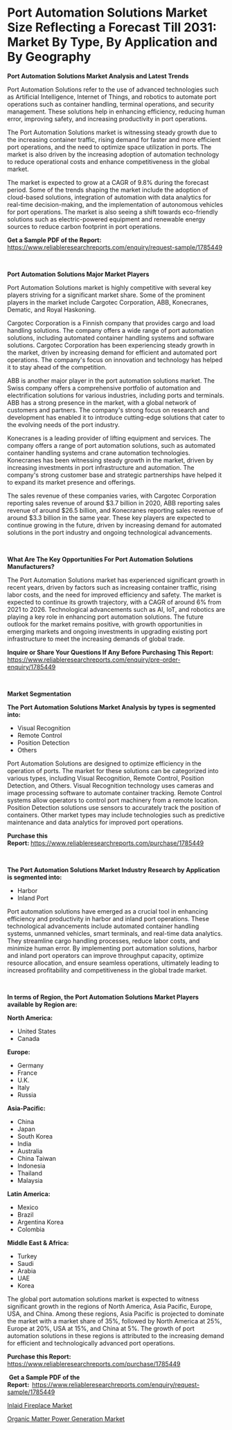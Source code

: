 <p><h1>Port Automation Solutions Market Size Reflecting a Forecast Till 2031: Market By Type, By Application and By Geography</h1></p><p><strong>Port Automation Solutions Market Analysis and Latest Trends</strong></p>
<p><p>Port Automation Solutions refer to the use of advanced technologies such as Artificial Intelligence, Internet of Things, and robotics to automate port operations such as container handling, terminal operations, and security management. These solutions help in enhancing efficiency, reducing human error, improving safety, and increasing productivity in port operations.</p><p>The Port Automation Solutions market is witnessing steady growth due to the increasing container traffic, rising demand for faster and more efficient port operations, and the need to optimize space utilization in ports. The market is also driven by the increasing adoption of automation technology to reduce operational costs and enhance competitiveness in the global market.</p><p>The market is expected to grow at a CAGR of 9.8% during the forecast period. Some of the trends shaping the market include the adoption of cloud-based solutions, integration of automation with data analytics for real-time decision-making, and the implementation of autonomous vehicles for port operations. The market is also seeing a shift towards eco-friendly solutions such as electric-powered equipment and renewable energy sources to reduce carbon footprint in port operations.</p></p>
<p><strong>Get a Sample PDF of the Report:&nbsp;</strong> <a href="https://www.reliableresearchreports.com/enquiry/request-sample/1785449">https://www.reliableresearchreports.com/enquiry/request-sample/1785449</a></p>
<p>&nbsp;</p>
<p><strong>Port Automation Solutions Major Market Players</strong></p>
<p><p>Port Automation Solutions market is highly competitive with several key players striving for a significant market share. Some of the prominent players in the market include Cargotec Corporation, ABB, Konecranes, Dematic, and Royal Haskoning.</p><p>Cargotec Corporation is a Finnish company that provides cargo and load handling solutions. The company offers a wide range of port automation solutions, including automated container handling systems and software solutions. Cargotec Corporation has been experiencing steady growth in the market, driven by increasing demand for efficient and automated port operations. The company's focus on innovation and technology has helped it to stay ahead of the competition.</p><p>ABB is another major player in the port automation solutions market. The Swiss company offers a comprehensive portfolio of automation and electrification solutions for various industries, including ports and terminals. ABB has a strong presence in the market, with a global network of customers and partners. The company's strong focus on research and development has enabled it to introduce cutting-edge solutions that cater to the evolving needs of the port industry.</p><p>Konecranes is a leading provider of lifting equipment and services. The company offers a range of port automation solutions, such as automated container handling systems and crane automation technologies. Konecranes has been witnessing steady growth in the market, driven by increasing investments in port infrastructure and automation. The company's strong customer base and strategic partnerships have helped it to expand its market presence and offerings.</p><p>The sales revenue of these companies varies, with Cargotec Corporation reporting sales revenue of around $3.7 billion in 2020, ABB reporting sales revenue of around $26.5 billion, and Konecranes reporting sales revenue of around $3.3 billion in the same year. These key players are expected to continue growing in the future, driven by increasing demand for automated solutions in the port industry and ongoing technological advancements.</p></p>
<p>&nbsp;</p>
<p><strong>What Are The Key Opportunities For Port Automation Solutions Manufacturers?</strong></p>
<p><p>The Port Automation Solutions market has experienced significant growth in recent years, driven by factors such as increasing container traffic, rising labor costs, and the need for improved efficiency and safety. The market is expected to continue its growth trajectory, with a CAGR of around 6% from 2021 to 2026. Technological advancements such as AI, IoT, and robotics are playing a key role in enhancing port automation solutions. The future outlook for the market remains positive, with growth opportunities in emerging markets and ongoing investments in upgrading existing port infrastructure to meet the increasing demands of global trade.</p></p>
<p><strong>Inquire or Share Your Questions If Any Before Purchasing This Report:</strong> <a href="https://www.reliableresearchreports.com/enquiry/pre-order-enquiry/1785449">https://www.reliableresearchreports.com/enquiry/pre-order-enquiry/1785449</a></p>
<p>&nbsp;</p>
<p><strong>Market Segmentation</strong></p>
<p><strong>The Port Automation Solutions Market Analysis by types is segmented into:</strong></p>
<p><ul><li>Visual Recognition</li><li>Remote Control</li><li>Position Detection</li><li>Others</li></ul></p>
<p><p>Port Automation Solutions are designed to optimize efficiency in the operation of ports. The market for these solutions can be categorized into various types, including Visual Recognition, Remote Control, Position Detection, and Others. Visual Recognition technology uses cameras and image processing software to automate container tracking. Remote Control systems allow operators to control port machinery from a remote location. Position Detection solutions use sensors to accurately track the position of containers. Other market types may include technologies such as predictive maintenance and data analytics for improved port operations.</p></p>
<p><strong>Purchase this Report:&nbsp;</strong><a href="https://www.reliableresearchreports.com/purchase/1785449">https://www.reliableresearchreports.com/purchase/1785449</a></p>
<p>&nbsp;</p>
<p><strong>The Port Automation Solutions Market Industry Research by Application is segmented into:</strong></p>
<p><ul><li>Harbor</li><li>Inland Port</li></ul></p>
<p><p>Port automation solutions have emerged as a crucial tool in enhancing efficiency and productivity in harbor and inland port operations. These technological advancements include automated container handling systems, unmanned vehicles, smart terminals, and real-time data analytics. They streamline cargo handling processes, reduce labor costs, and minimize human error. By implementing port automation solutions, harbor and inland port operators can improve throughput capacity, optimize resource allocation, and ensure seamless operations, ultimately leading to increased profitability and competitiveness in the global trade market.</p></p>
<p>&nbsp;</p>
<p><strong>In terms of Region, the Port Automation Solutions Market Players available by Region are:</strong></p>
<p>
    <p> <strong> North America: </strong>
        <ul>
            <li>United States</li>
            <li>Canada</li>
        </ul>
        </p> 
    <p> <strong> Europe: </strong>
        <ul>
            <li>Germany</li>
            <li>France</li>
            <li>U.K.</li>
            <li>Italy</li>
            <li>Russia</li>
        </ul>
        </p> 
    <p> <strong> Asia-Pacific: </strong>
        <ul>
            <li>China</li>
            <li>Japan</li>
            <li>South Korea</li>
            <li>India</li>
            <li>Australia</li>
            <li>China Taiwan</li>
            <li>Indonesia</li>
            <li>Thailand</li>
            <li>Malaysia</li>
        </ul>
        </p> 
    <p> <strong> Latin America: </strong>
        <ul>
            <li>Mexico</li>
            <li>Brazil</li>
            <li>Argentina Korea</li>
            <li>Colombia</li>
        </ul>
        </p> 
    <p> <strong> Middle East & Africa: </strong>
        <ul>
            <li>Turkey</li>
            <li>Saudi</li>
            <li>Arabia</li>
            <li>UAE</li>
            <li>Korea</li>
        </ul>
    </p>
    </p>
<p><p>The global port automation solutions market is expected to witness significant growth in the regions of North America, Asia Pacific, Europe, USA, and China. Among these regions, Asia Pacific is projected to dominate the market with a market share of 35%, followed by North America at 25%, Europe at 20%, USA at 15%, and China at 5%. The growth of port automation solutions in these regions is attributed to the increasing demand for efficient and technologically advanced port operations.</p></p>
<p><strong>Purchase this Report: </strong><a href="https://www.reliableresearchreports.com/purchase/1785449">https://www.reliableresearchreports.com/purchase/1785449</a></p>
<p>&nbsp;<strong>Get a Sample PDF of the Report:&nbsp;&nbsp;</strong><a href="https://www.reliableresearchreports.com/enquiry/request-sample/1785449">https://www.reliableresearchreports.com/enquiry/request-sample/1785449</a></p>
<p><strong></strong></p>
<p><p><a href="https://github.com/jaidynmorantestelletmjzya/Market-Research-Report-List-1/blob/main/inlaid-fireplace-market.md">Inlaid Fireplace Market</a></p><p><a href="https://github.com/ruddyyedelwadw/Market-Research-Report-List-1/blob/main/organic-matter-power-generation-market.md">Organic Matter Power Generation Market</a></p></p>